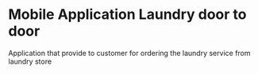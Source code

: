 # Mobile Application Laundry door to door

Application that provide to customer for ordering the laundry service from laundry store
